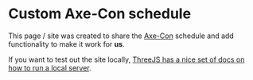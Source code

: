 # Custom Axe-Con schedule

This page / site was created to share the [Axe-Con](https://axe-con.com) schedule and add functionality to make it work for **us**.

If you want to test out the site locally, [ThreeJS has a nice set of docs on how to run a local server](https://threejs.org/docs/#manual/en/introduction/How-to-run-things-locally).